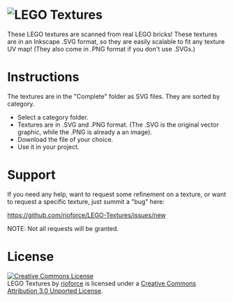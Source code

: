 ![LEGO Textures](https://raw.github.com/rioforce/LEGO-Textures/master/header.png)
===========================

These LEGO textures are scanned from real LEGO bricks! These textures are in an Inkscape .SVG format, so they are easily scalable to fit any texture UV map! (They also come in .PNG format if you don't use .SVGs.)

Instructions
============

The textures are in the "Complete" folder as SVG files. They are sorted by category. 
* Select a category folder.
* Textures are in .SVG and .PNG format. (The .SVG is the original vector graphic, while the .PNG is already a an image).
* Download the file of your choice.
* Use it in your project.

Support
=======

If you need any help, want to request some refinement on a texture, or want to request a specific texture, just summit a "bug" here:

https://github.com/rioforce/LEGO-Textures/issues/new

NOTE: Not all requests will be granted.

License
=======

<a rel="license" href="http://creativecommons.org/licenses/by/3.0/deed.en_US"><img alt="Creative Commons License" style="border-width:0" src="http://i.creativecommons.org/l/by/3.0/88x31.png" /></a><br /><span xmlns:dct="http://purl.org/dc/terms/" href="http://purl.org/dc/dcmitype/StillImage" property="dct:title" rel="dct:type">LEGO Textures</span> by <a xmlns:cc="http://creativecommons.org/ns#" href="http://rioforce.wordpress.com" property="cc:attributionName" rel="cc:attributionURL">rioforce</a> is licensed under a <a rel="license" href="http://creativecommons.org/licenses/by/3.0/deed.en_US">Creative Commons Attribution 3.0 Unported License</a>.
